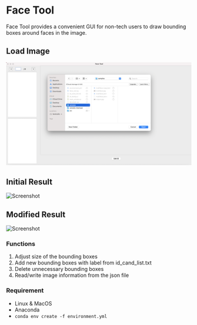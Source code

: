 # Face Tool

Face Tool provides a convenient GUI for non-tech users to draw bounding boxes around faces in the image.

## Load Image
![Screenshot](load.png)

## Initial Result
![Screenshot](wrong.png)

## Modified Result
![Screenshot](correct.png)


### Functions
1) Adjust size of the bounding boxes
2) Add new bounding boxes with label from id_cand_list.txt
3) Delete unnecessary bounding boxes
4) Read/write image information from the json file

### Requirement
- Linux & MacOS
- Anaconda
- `conda env create -f environment.yml`

